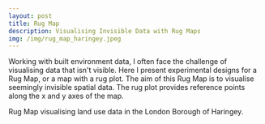 ```yaml
---
layout: post
title: Rug Map
description: Visualising Invisible Data with Rug Maps
img: /img/rug_map_haringey.jpeg
---
```

  
Working with built environment data, I often face the challenge of visualising data that isn't visible. Here I present experimental designs for a Rug Map, or a map with a rug plot. The aim of this Rug Map is to visualise seemingly invisible spatial data. The rug plot provides reference points along the x and y axes of the map.

<div class="col">
	<img class="col" src="{{ site.baseurl }}/img/rug_map_haringey.jpeg" alt="" title=""/>
</div>

<div class="col three caption">
	Rug Map visualising land use data in the London Borough of Haringey.
</div>
